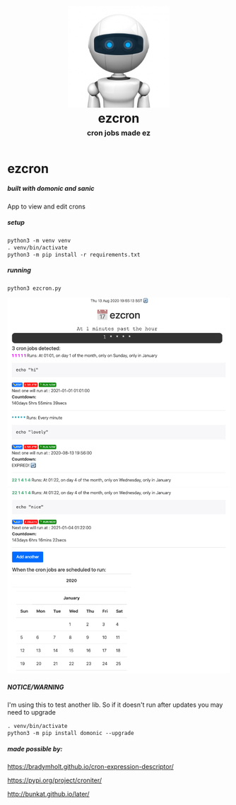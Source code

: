<h1 align="center">
    <img src="https://github.com/byteface/ezcron/blob/master/assets/img/bot.jpg"
    style="background-color:rgba(0,0,0,0);" height=230 alt="GUI for cron jobs">
    <br>
    ezcron
    <br>
    <sup><sub><sup>cron jobs made ez</sup></sub></sup>
    <br>
</h1>

# ezcron
##### built with domonic and sanic

App to view and edit crons

##### setup
	python3 -m venv venv
	. venv/bin/activate
	python3 -m pip install -r requirements.txt

##### running
    python3 ezcron.py

<img src="https://github.com/byteface/ezcron/blob/master/assets/img/screenshot1.png" alt="screenshot">
<img src="https://github.com/byteface/ezcron/blob/master/assets/img/screenshot2.png" alt="screenshot">


##### NOTICE/WARNING
I'm using this to test another lib. So if it doesn't run after updates you may need to upgrade

    . venv/bin/activate
    python3 -m pip install domonic --upgrade


##### made possible by:

https://bradymholt.github.io/cron-expression-descriptor/

https://pypi.org/project/croniter/

http://bunkat.github.io/later/

